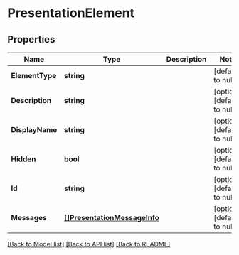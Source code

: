 # PresentationElement

## Properties
Name | Type | Description | Notes
------------ | ------------- | ------------- | -------------
**ElementType** | **string** |  | [default to null]
**Description** | **string** |  | [optional] [default to null]
**DisplayName** | **string** |  | [optional] [default to null]
**Hidden** | **bool** |  | [optional] [default to null]
**Id** | **string** |  | [optional] [default to null]
**Messages** | [**[]PresentationMessageInfo**](PresentationMessageInfo.md) |  | [optional] [default to null]

[[Back to Model list]](../README.md#documentation-for-models) [[Back to API list]](../README.md#documentation-for-api-endpoints) [[Back to README]](../README.md)


